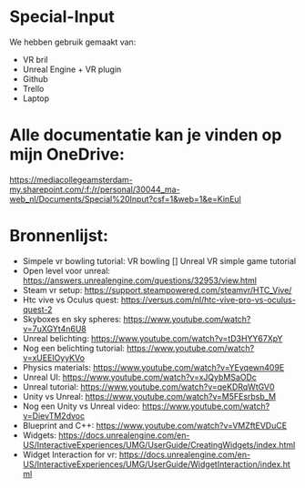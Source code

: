 # Special-Input

We hebben gebruik gemaakt van:
* VR bril
* Unreal Engine + VR plugin
* Github
* Trello
* Laptop

# Alle documentatie kan je vinden op mijn OneDrive:
https://mediacollegeamsterdam-my.sharepoint.com/:f:/r/personal/30044_ma-web_nl/Documents/Special%20Input?csf=1&web=1&e=KinEul


# Bronnenlijst:
* Simpele vr bowling tutorial: VR bowling [] Unreal VR simple game tutorial
* Open level voor unreal: https://answers.unrealengine.com/questions/32953/view.html
* Steam vr setup: https://support.steampowered.com/steamvr/HTC_Vive/
* Htc vive vs Oculus quest: https://versus.com/nl/htc-vive-pro-vs-oculus-quest-2
* Skyboxes en sky spheres: https://www.youtube.com/watch?v=7uXGYt4n6U8
* Unreal belichting: https://www.youtube.com/watch?v=tD3HYY67XpY
* Nog een belichting tutorial: https://www.youtube.com/watch?v=xUEEIOyyKVo
* Physics materials: https://www.youtube.com/watch?v=YEyqewn409E
* Unreal UI: https://www.youtube.com/watch?v=xJQybMSaODc
* Unreal tutorial: https://www.youtube.com/watch?v=qeKDRqWtGV0
* Unity vs Unreal: https://www.youtube.com/watch?v=M5FEsrbsb_M
* Nog een Unity vs Unreal video: https://www.youtube.com/watch?v=DievTM2dvoc
* Blueprint and C++: https://www.youtube.com/watch?v=VMZftEVDuCE
* Widgets: https://docs.unrealengine.com/en-US/InteractiveExperiences/UMG/UserGuide/CreatingWidgets/index.html
* Widget Interaction for vr: https://docs.unrealengine.com/en-US/InteractiveExperiences/UMG/UserGuide/WidgetInteraction/index.html

